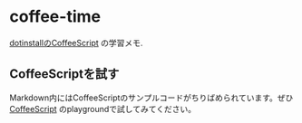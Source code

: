 # coffee-time

[dotinstallのCoffeeScript](https://dotinstall.com/lessons/basic_coffeescript_v2) の学習メモ.

## CoffeeScriptを試す

Markdown内にはCoffeeScriptのサンプルコードがちりばめられています。ぜひ [CoffeeScript](https://coffeescript.org/#try) のplaygroundで試してみてください。
